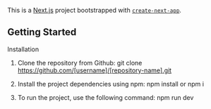 This is a [Next.js](https://nextjs.org/) project bootstrapped with [`create-next-app`](https://github.com/vercel/next.js/tree/canary/packages/create-next-app).

## Getting Started

Installation

1. Clone the repository from Github: git clone https://github.com/[username]/[repository-name].git

2. Install the project dependencies using npm: npm install or npm i

3. To run the project, use the following command: npm run dev
